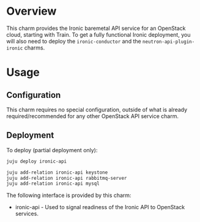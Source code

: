 # Overview

This charm provides the Ironic baremetal API service for an OpenStack cloud, starting with Train. To get a fully functional Ironic deployment, you will also need to deploy the ```ironic-conductor``` and the ```neutron-api-plugin-ironic``` charms.
 
# Usage

## Configuration

This charm requires no special configuration, outside of what is already required/recommended for any other OpenStack API service charm.

## Deployment

To deploy (partial deployment only):

```bash
juju deploy ironic-api

juju add-relation ironic-api keystone
juju add-relation ironic-api rabbitmq-server
juju add-relation ironic-api mysql
```

The following interface is provided by this charm:

  * ironic-api - Used to signal readiness of the Ironic API to OpenStack services.

